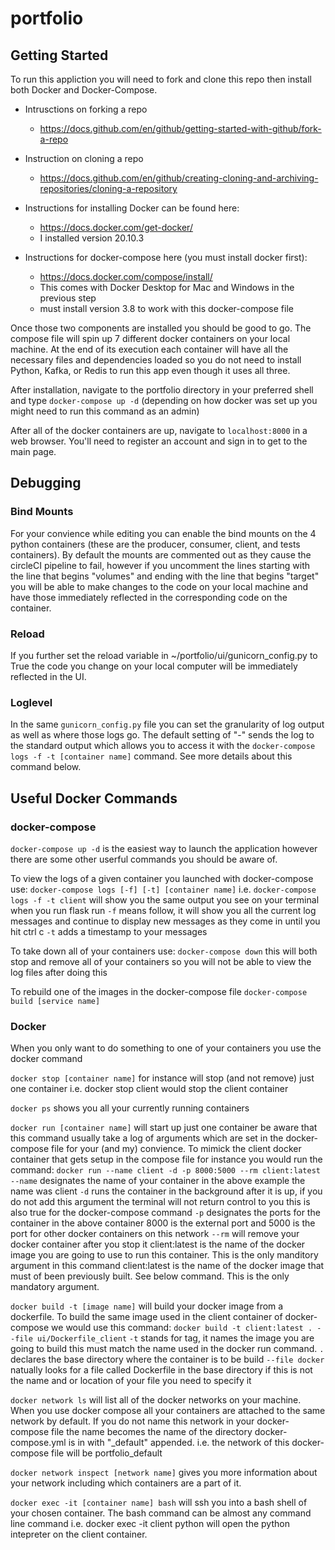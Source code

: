 # portfolio


## Getting Started
To run this appliction you will need to fork and clone this repo then install both Docker and Docker-Compose. 

- Intrusctions on forking a repo
    - https://docs.github.com/en/github/getting-started-with-github/fork-a-repo

- Instruction on cloning a repo
    - https://docs.github.com/en/github/creating-cloning-and-archiving-repositories/cloning-a-repository

- Instructions for installing Docker can be found here:
  - https://docs.docker.com/get-docker/
  - I installed version 20.10.3

- Instructions for docker-compose here (you must install docker first):
  - https://docs.docker.com/compose/install/
  - This comes with Docker Desktop for Mac and Windows in the previous step
  - must install version 3.8 to work with this docker-compose file

Once those two components are installed you should be good to go.  The compose file 
will spin up 7 different docker containers on your local machine.  At the end of 
its execution each container will have all the necessary files and dependencies loaded
so you do not need to install Python, Kafka, or Redis to run this app even though
it uses all three.

After installation, navigate to the portfolio 
directory in your preferred shell and type `docker-compose up -d` (depending on how
docker was set up you might need to run this command as an admin)

After all of the docker containers are up, navigate to `localhost:8000` in a web browser.  You'll need to register
an account and sign in to get to the main page.

## Debugging

### Bind Mounts
For your convience while editing you can enable the bind mounts on the 4 python containers
(these are the producer, consumer, client, and tests containers).  By default the 
mounts are commented out as they cause the circleCI pipeline to fail, however if 
you uncomment the lines starting with the line that begins "volumes" and ending 
with the line that begins "target" you will be able to make changes to the code 
on your local machine and have those immediately reflected in the corresponding 
code on the container.  

### Reload
If you further set the reload variable in ~/portfolio/ui/gunicorn_config.py to 
True the code you change on your local computer will be immediately reflected in
the UI.

### Loglevel
In the same `gunicorn_config.py` file you can set the granularity of log output as
well as where those logs go.  The default setting of "-" sends the log to the standard
output which allows you to access it with the `docker-compose logs -f -t [container name]`
command.  See more details about this command below.

## Useful Docker Commands
### docker-compose
`docker-compose up -d` is the easiest way to launch the application however there
are some other userful commands you should be aware of.  

To view the logs of a given container you launched with docker-compose use: 
`docker-compose logs [-f] [-t] [container name]`
    i.e. `docker-compose logs -f -t client` will show you the same output you see
    on your terminal when you run flask run
    `-f` means follow, it will show you all the current log messages and continue
    to display new messages as they come in until you hit ctrl c
    `-t` adds a timestamp to your messages

To take down all of your containers use:
`docker-compose down`
    this will both stop and remove all of your containers so you will not be able
    to view the log files after doing this

To rebuild one of the images in the docker-compose file
`docker-compose build [service name]`

### Docker
When you only want to do something to one of your containers you use the docker 
command

`docker stop [container name]` for instance will stop (and not remove) just one container
    i.e. docker stop client would stop the client container

`docker ps` shows you all your currently running containers

`docker run [container name]` will start up just one container
    be aware that this command usually take a log of arguments which are set in 
    the docker-compose file for your (and my) convience.  To mimick the client 
    docker container that gets setup in the compose file for instance you would 
    run the command:
        `docker run --name client -d -p 8000:5000 --rm client:latest`
            `--name` designates the name of your container in the above example the
            name was client
            `-d` runs the container in the background after it is up, if you do not
            add this argument the terminal will not return control to you
                this is also true for the docker-compose command
            `-p` designates the ports for the container in the above container 8000
            is the external port and 5000 is the port for other docker containers
            on this network
            `--rm` will remove your docker container after you stop it
            client:latest is the name of the docker image you are going to use to 
            run this container.  This is the only manditory argument in this command
            client:latest is the name of the docker image that must of been previously 
            built.  See below command.  This is the only mandatory argument.

`docker build -t [image name]` will build your docker image from a dockerfile. To 
    build the same image used in the client container of docker-compose we would 
    use this command:
        `docker build -t client:latest . --file ui/Dockerfile_client`
        `-t` stands for tag, it names the image you are going to build this must 
        match the name used in the docker run command.
        `.` declares the base directory where the container is to be build
        `--file docker` natually looks for a file called Dockerfile in the base directory
        if this is not the name and or location of your file you need to specify it

`docker network ls` will list all of the docker networks on your machine.
    When you use docker compose all your containers are attached to the same network
    by default.  If you do not name this network in your docker-compose file the 
    name becomes the name of the directory docker-compose.yml is in with "_default" 
    appended.
        i.e. the network of this docker-compose file will be portfolio_default


`docker network inspect [network name]`
    gives you more information about your network including which containers are 
    a part of it.

`docker exec -it [container name] bash`
    will ssh you into a bash shell of your chosen container.  The bash command can 
    be almost any command line command
        i.e. docker exec -it client python will open the python intepreter on the 
        client container.